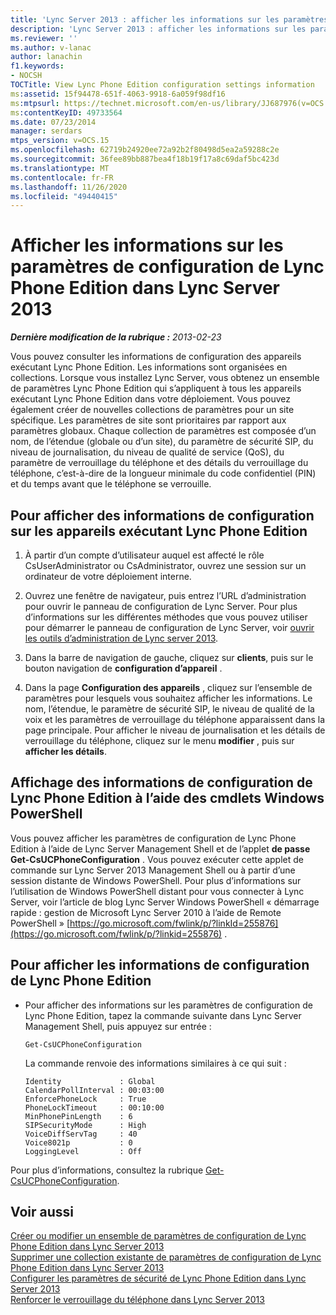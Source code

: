 ```yaml
---
title: 'Lync Server 2013 : afficher les informations sur les paramètres de configuration de Lync Phone Edition'
description: 'Lync Server 2013 : afficher les informations sur les paramètres de configuration de Lync Phone Edition.'
ms.reviewer: ''
ms.author: v-lanac
author: lanachin
f1.keywords:
- NOCSH
TOCTitle: View Lync Phone Edition configuration settings information
ms:assetid: 15f94478-651f-4063-9918-6a059f98df16
ms:mtpsurl: https://technet.microsoft.com/en-us/library/JJ687976(v=OCS.15)
ms:contentKeyID: 49733564
ms.date: 07/23/2014
manager: serdars
mtps_version: v=OCS.15
ms.openlocfilehash: 62719b24920ee72a92b2f80498d5ea2a59288c2e
ms.sourcegitcommit: 36fee89bb887bea4f18b19f17a8c69daf5bc423d
ms.translationtype: MT
ms.contentlocale: fr-FR
ms.lasthandoff: 11/26/2020
ms.locfileid: "49440415"
---
```

# <a name="view-lync-phone-edition-configuration-settings-information-in-lync-server-2013"></a>Afficher les informations sur les paramètres de configuration de Lync Phone Edition dans Lync Server 2013

<div data-xmlns="http://www.w3.org/1999/xhtml">

<div class="topic" data-xmlns="http://www.w3.org/1999/xhtml" data-msxsl="urn:schemas-microsoft-com:xslt" data-cs="https://msdn.microsoft.com/">

<div data-asp="https://msdn2.microsoft.com/asp">



</div>

<div id="mainSection">

<div id="mainBody">

<span> </span>

_**Dernière modification de la rubrique :** 2013-02-23_

Vous pouvez consulter les informations de configuration des appareils exécutant Lync Phone Edition. Les informations sont organisées en collections. Lorsque vous installez Lync Server, vous obtenez un ensemble de paramètres Lync Phone Edition qui s’appliquent à tous les appareils exécutant Lync Phone Edition dans votre déploiement. Vous pouvez également créer de nouvelles collections de paramètres pour un site spécifique. Les paramètres de site sont prioritaires par rapport aux paramètres globaux. Chaque collection de paramètres est composée d’un nom, de l’étendue (globale ou d’un site), du paramètre de sécurité SIP, du niveau de journalisation, du niveau de qualité de service (QoS), du paramètre de verrouillage du téléphone et des détails du verrouillage du téléphone, c’est-à-dire de la longueur minimale du code confidentiel (PIN) et du temps avant que le téléphone se verrouille.

<div>

## <a name="to-view-configuration-information-about-devices-running-lync-phone-edition"></a>Pour afficher des informations de configuration sur les appareils exécutant Lync Phone Edition

1.  À partir d’un compte d’utilisateur auquel est affecté le rôle CsUserAdministrator ou CsAdministrator, ouvrez une session sur un ordinateur de votre déploiement interne.

2.  Ouvrez une fenêtre de navigateur, puis entrez l’URL d’administration pour ouvrir le panneau de configuration de Lync Server. Pour plus d’informations sur les différentes méthodes que vous pouvez utiliser pour démarrer le panneau de configuration de Lync Server, voir [ouvrir les outils d’administration de Lync server 2013](lync-server-2013-open-lync-server-administrative-tools.md).

3.  Dans la barre de navigation de gauche, cliquez sur **clients**, puis sur le bouton navigation de **configuration d’appareil** .

4.  Dans la page **Configuration des appareils** , cliquez sur l’ensemble de paramètres pour lesquels vous souhaitez afficher les informations. Le nom, l’étendue, le paramètre de sécurité SIP, le niveau de qualité de la voix et les paramètres de verrouillage du téléphone apparaissent dans la page principale. Pour afficher le niveau de journalisation et les détails de verrouillage du téléphone, cliquez sur le menu **modifier** , puis sur **afficher les détails**.

</div>

<div>

## <a name="viewing-lync-phone-edition-configuration-information-by-using-windows-powershell-cmdlets"></a>Affichage des informations de configuration de Lync Phone Edition à l’aide des cmdlets Windows PowerShell

Vous pouvez afficher les paramètres de configuration de Lync Phone Edition à l’aide de Lync Server Management Shell et de l’applet **de passe Get-CsUCPhoneConfiguration** . Vous pouvez exécuter cette applet de commande sur Lync Server 2013 Management Shell ou à partir d’une session distante de Windows PowerShell. Pour plus d’informations sur l’utilisation de Windows PowerShell distant pour vous connecter à Lync Server, voir l’article de blog Lync Server Windows PowerShell « démarrage rapide : gestion de Microsoft Lync Server 2010 à l’aide de Remote PowerShell » [https://go.microsoft.com/fwlink/p/?linkId=255876](https://go.microsoft.com/fwlink/p/?linkid=255876) .

<div>

## <a name="to-view-lync-phone-edition-configuration-information"></a>Pour afficher les informations de configuration de Lync Phone Edition

  - Pour afficher des informations sur les paramètres de configuration de Lync Phone Edition, tapez la commande suivante dans Lync Server Management Shell, puis appuyez sur entrée :
    
        Get-CsUCPhoneConfiguration
    
    La commande renvoie des informations similaires à ce qui suit :
    
        Identity             : Global
        CalendarPollInterval : 00:03:00
        EnforcePhoneLock     : True
        PhoneLockTimeout     : 00:10:00
        MinPhonePinLength    : 6
        SIPSecurityMode      : High
        VoiceDiffServTag     : 40
        Voice8021p           : 0
        LoggingLevel         : Off

</div>

Pour plus d’informations, consultez la rubrique [Get-CsUCPhoneConfiguration](https://docs.microsoft.com/powershell/module/skype/Get-CsUCPhoneConfiguration).

</div>

<div>

## <a name="see-also"></a>Voir aussi


[Créer ou modifier un ensemble de paramètres de configuration de Lync Phone Edition dans Lync Server 2013](lync-server-2013-create-or-modify-a-collection-of-lync-phone-edition-configuration-settings.md)  
[Supprimer une collection existante de paramètres de configuration de Lync Phone Edition dans Lync Server 2013](lync-server-2013-delete-an-existing-collection-of-lync-phone-edition-configuration-settings.md)  
[Configurer les paramètres de sécurité de Lync Phone Edition dans Lync Server 2013](lync-server-2013-configure-security-settings-for-lync-phone-edition.md)  
[Renforcer le verrouillage du téléphone dans Lync Server 2013](lync-server-2013-enforce-phone-locking.md)  
  

</div>

</div>

<span> </span>

</div>

</div>

</div>

